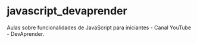 # javascript_devaprender

Aulas sobre funcionalidades de JavaScript para iniciantes - Canal YouTube - DevAprender.
